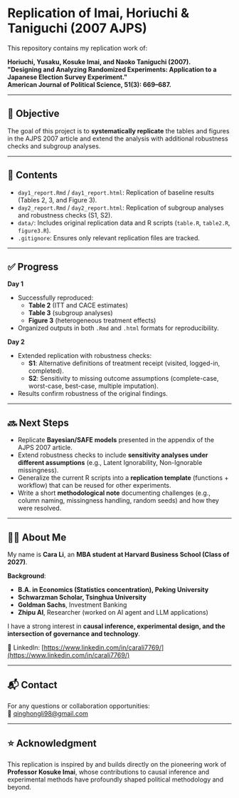 # Replication of Imai, Horiuchi & Taniguchi (2007 AJPS)

This repository contains my replication work of:

**Horiuchi, Yusaku, Kosuke Imai, and Naoko Taniguchi (2007).  
"Designing and Analyzing Randomized Experiments: Application to a Japanese Election Survey Experiment."  
American Journal of Political Science, 51(3): 669–687.**

---

## 🎯 Objective
The goal of this project is to **systematically replicate** the tables and figures in the AJPS 2007 article and extend the analysis with additional robustness checks and subgroup analyses.

---

## 📂 Contents
- `day1_report.Rmd` / `day1_report.html`: Replication of baseline results (Tables 2, 3, and Figure 3).  
- `day2_report.Rmd` / `day2_report.html`: Replication of subgroup analyses and robustness checks (S1, S2).  
- `data/`: Includes original replication data and R scripts (`table.R`, `table2.R`, `figure3.R`).  
- `.gitignore`: Ensures only relevant replication files are tracked.  

---

## ✅ Progress

**Day 1**  
- Successfully reproduced:
  - **Table 2** (ITT and CACE estimates)  
  - **Table 3** (subgroup analyses)  
  - **Figure 3** (heterogeneous treatment effects)  
- Organized outputs in both `.Rmd` and `.html` formats for reproducibility.

**Day 2**  
- Extended replication with robustness checks:
  - **S1**: Alternative definitions of treatment receipt (visited, logged-in, completed).  
  - **S2**: Sensitivity to missing outcome assumptions (complete-case, worst-case, best-case, multiple imputation).  
- Results confirm robustness of the original findings.

---

## 🔜 Next Steps
- Replicate **Bayesian/SAFE models** presented in the appendix of the AJPS 2007 article.  
- Extend robustness checks to include **sensitivity analyses under different assumptions** (e.g., Latent Ignorability, Non-Ignorable missingness).  
- Generalize the current R scripts into a **replication template** (functions + workflow) that can be reused for other experiments.  
- Write a short **methodological note** documenting challenges (e.g., column naming, missingness handling, random seeds) and how they were resolved.  


---

## 👩‍🎓 About Me
My name is **Cara Li**, an **MBA student at Harvard Business School (Class of 2027)**.  

**Background**:
- **B.A. in Economics (Statistics concentration), Peking University**  
- **Schwarzman Scholar, Tsinghua University**  
- **Goldman Sachs**, Investment Banking  
- **Zhipu AI**, Researcher (worked on AI agent and LLM applications)  

I have a strong interest in **causal inference, experimental design, and the intersection of governance and technology**.  

📎 LinkedIn: [https://www.linkedin.com/in/carali7769/](https://www.linkedin.com/in/carali7769/)

---

## 📬 Contact
For any questions or collaboration opportunities:  
📧 qinghongli98@gmail.com  

---

## ⭐ Acknowledgment
This replication is inspired by and builds directly on the pioneering work of **Professor Kosuke Imai**, whose contributions to causal inference and experimental methods have profoundly shaped political methodology and beyond.
